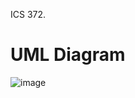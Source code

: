 ICS 372.

# UML Diagram

![image](https://www.plantuml.com/plantuml/png/VPBXQi8m58N_vocAlxQ9Um0HaKra7SCwP0zmPwubaYPTSYk8-ExBZGsjTkoNwNVEoRb9N7W2HqsbnVksM6_0UNJPR3B92YVHBPqwXkzfDlhow4SYmknfAFEA3IjhPKvOfIrO7Rr1KCIh1k-phkKi9l6h-3xWZhBfmLkpKXh5E0MpcetC7Xx5fTs0jPZzK9vcgMyUtFjsxOFuOgr6C85Qzcy9g66-9QTC6J2TQkG1u0ZFIo1af2f6kI4iqQLelWnihoqGMoo1tZYruocFLid0GCeqHHXptAjkQWc4rsu-GRg3P3_t1p9mr_xJW255frvztM_sIEkGYPq9VBQP6nZdPPBAobwowollugcqJ3lqJj2zVlSKaStJjVa1LcPdgreZOV6tuKOEQlnbtZY7XgwuVx_nhvlpjk5KKRvx0AbyhU7qdoML3ZtTymvO2YL1YBQ9rnUnG2ERIly2)
